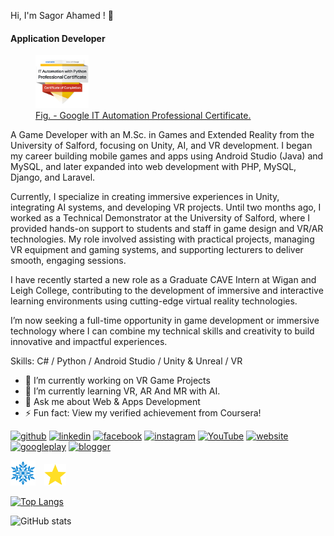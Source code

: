 Hi, I'm Sagor Ahamed ! 👋
#### Application Developer

<figure>
  <img src="google-it-automation-professional-certificate.png" alt="Google IT Automation Professional Certificate" style="width:20%">
  <a href="https://www.youracclaim.com/badges/8e21ce57-2e3f-44c2-930a-27c2ead635d0/public_url"><figcaption>Fig. - Google IT Automation Professional Certificate.</figcaption></a>
</figure>

A Game Developer with an M.Sc. in Games and Extended Reality from the University of Salford, focusing on Unity, AI, and VR development. I began my career building mobile games and apps using Android Studio (Java) and MySQL, and later expanded into web development with PHP, MySQL, Django, and Laravel.

Currently, I specialize in creating immersive experiences in Unity, integrating AI systems, and developing VR projects. Until two months ago, I worked as a Technical Demonstrator at the University of Salford, where I provided hands-on support to students and staff in game design and VR/AR technologies. My role involved assisting with practical projects, managing VR equipment and gaming systems, and supporting lecturers to deliver smooth, engaging sessions.

I have recently started a new role as a Graduate CAVE Intern at Wigan and Leigh College, contributing to the development of immersive and interactive learning environments using cutting-edge virtual reality technologies.

I’m now seeking a full-time opportunity in game development or immersive technology where I can combine my technical skills and creativity to build innovative and impactful experiences.

Skills: C# / Python / Android Studio / Unity & Unreal / VR

- 🔭 I’m currently working on VR Game Projects 
- 🌱 I’m currently learning VR, AR And MR with AI. 
- 💬 Ask me about Web & Apps Development 
- ⚡ Fun fact: View my verified achievement from Coursera! 


[<img src='https://cdn.jsdelivr.net/npm/simple-icons@3.0.1/icons/github.svg' alt='github' height='40'>](https://github.com/sagor995)  [<img src='https://cdn.jsdelivr.net/npm/simple-icons@3.0.1/icons/linkedin.svg' alt='linkedin' height='40'>](https://www.linkedin.com/in/sagor59/)  [<img src='https://cdn.jsdelivr.net/npm/simple-icons@3.0.1/icons/facebook.svg' alt='facebook' height='40'>](https://www.facebook.com/sagor995)  [<img src='https://cdn.jsdelivr.net/npm/simple-icons@3.0.1/icons/instagram.svg' alt='instagram' height='40'>](https://www.instagram.com/appsdevsa/)  [<img src='https://cdn.jsdelivr.net/npm/simple-icons@3.0.1/icons/youtube.svg' alt='YouTube' height='40'>](https://www.youtube.com/channel/UC9_ox9Gd-XVdmqFAdnI6G2w)  [<img src='https://cdn.jsdelivr.net/npm/simple-icons@3.0.1/icons/icloud.svg' alt='website' height='40'>](https://sagorahamed.com)  [<img src='https://cdn.jsdelivr.net/npm/simple-icons@3.0.1/icons/googleplay.svg' alt='googleplay' height='40'>](https://play.google.com/store/apps/dev?id=6862428975223688655)  [<img src='https://cdn.jsdelivr.net/npm/simple-icons@3.0.1/icons/blogger.svg' alt='blogger' height='40'>](https://rtesbd.blogspot.com/)  

<a href='https://archiveprogram.github.com/'><img src='https://raw.githubusercontent.com/acervenky/animated-github-badges/master/assets/acbadge.gif' width='40' height='40'></a> <a href='https://stars.github.com/'><img src='https://raw.githubusercontent.com/acervenky/animated-github-badges/master/assets/starbadge.gif' width='35' height='35'></a> 

[![Top Langs](https://github-readme-stats.vercel.app/api/top-langs/?username=sagor995)](https://github.com/anuraghazra/github-readme-stats)

![GitHub stats](https://github-readme-stats.vercel.app/api?username=sagor995&show_icons=true)  



